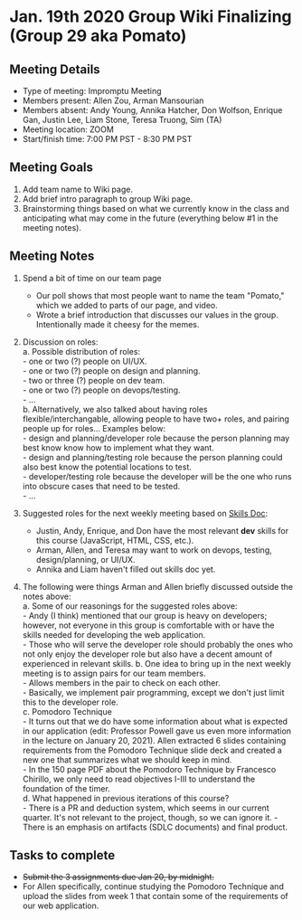 # Jan. 19th 2020 Group Wiki Finalizing (Group 29 aka Pomato)

## Meeting Details

- Type of meeting: Impromptu Meeting
- Members present: Allen Zou, Arman Mansourian
- Members absent: Andy Young, Annika Hatcher, Don Wolfson, Enrique Gan, Justin Lee, Liam Stone, Teresa Truong, Sim (TA)
- Meeting location: ZOOM
- Start/finish time: 7:00 PM PST - 8:30 PM PST

## Meeting Goals

1. Add team name to Wiki page.
2. Add brief intro paragraph to group Wiki page.
3. Brainstorming things based on what we currently know in the class and anticipating what may come in the future (everything below #1 in the meeting notes).

## Meeting Notes

1. Spend a bit of time on our team page  
    - Our poll shows that most people want to name the team "Pomato," which we added to parts of our page, and video.  
    - Wrote a brief introduction that discusses our values in the group. Intentionally made it cheesy for the memes.  

2. Discussion on roles:  
    a. Possible distribution of roles:  
        - one or two (?) people on UI/UX.  
        - one or two (?) people on design and planning.  
        - two or three (?) people on dev team.  
        - one or two (?) people on devops/testing.  
        - ...  
    b. Alternatively, we also talked about having roles flexible/interchangable, allowing people to have two+ roles, and pairing people up for roles... Examples below:  
        - design and planning/developer role because the person planning may best know know how to implement what they want.  
        - design and planning/testing role because the person planning could also best know the potential locations to test.  
        - developer/testing role because the developer will be the one who runs into obscure cases that need to be tested.  
        - ...  

3. Suggested roles for the next weekly meeting based on [Skills Doc](https://docs.google.com/document/d/1FR5pI3Ucdy0-Y-BLFndcWxXcLjBmONAhhIdjr4WDZJQ/edit):
    - Justin, Andy, Enrique, and Don have the most relevant **dev** skills for this course (JavaScript, HTML, CSS, etc.).
    - Arman, Allen, and Teresa may want to work on devops, testing, design/planning, or UI/UX.
    - Annika and Liam haven't filled out skills doc yet.

4. The following were things Arman and Allen briefly discussed outside the notes above:  
    a. Some of our reasonings for the suggested roles above:  
        - Andy (I think) mentioned that our group is heavy on developers; however, not everyone in this group is comfortable with or have the skills needed for developing the web application.  
        - Those who will serve the developer role should probably the ones who not only enjoy the developer role but also have a decent amount of experienced in relevant skills.
    b. One idea to bring up in the next weekly meeting is to assign pairs for our team members.  
        - Allows members in the pair to check on each other.  
        - Basically, we implement pair programming, except we don't just limit this to the developer role.  
    c. Pomodoro Technique  
        - It turns out that we do have some information about what is expected in our application (edit: Professor Powell gave us even more information in the lecture on January 20, 2021). Allen extracted 6 slides containing requirements from the Pomodoro Technique slide deck and created a new one that summarizes what we should keep in mind.  
        - In the 150 page PDF about the Pomodoro Technique by Francesco Chirillo, we only need to read objectives I-III to understand the foundation of the timer.  
    d. What happened in previous iterations of this course?  
        - There is a PR and deduction system, which seems in our current quarter. It's not relevant to the project, though, so we can ignore it.
        - There is an emphasis on artifacts (SDLC documents) and final product.
    
## Tasks to complete

- ~~Submit the 3 assignments due Jan 20, by midnight.~~
- For Allen specifically, continue studying the Pomodoro Technique and upload the slides from week 1 that contain some of the requirements of our web application.
